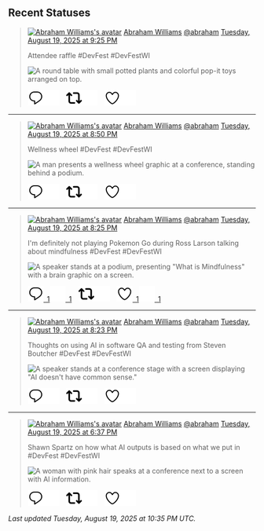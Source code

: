 ## Recent Statuses

> <a href="https://indieweb.social/@abraham"><img alt="Abraham Williams's avatar" src="https://cdn.masto.host/indiewebsocial/accounts/avatars/109/292/540/382/343/163/original/d00f2e03ce9c85b1.jpg" height="24" width="24" ></a> [Abraham Williams](https://indieweb.social/@abraham) [@abraham](https://indieweb.social/@abraham) [Tuesday, August 19, 2025 at 9:25 PM](https://indieweb.social/@abraham/115057538590035723)
>
> Attendee raffle  #DevFest #DevFestWI
>
> ![A round table with small potted plants and colorful pop-it toys arranged on top.](https://cdn.masto.host/indiewebsocial/media_attachments/files/115/057/536/671/019/395/original/083fd2622d3bb23f.jpg)
>
> [![Reply](./images/reply_light.svg#gh-light-mode-only "Reply")](https://indieweb.social/@abraham/115057538590035723#gh-light-mode-only)[![Reply](./images/reply.svg#gh-dark-mode-only "Reply")](https://indieweb.social/@abraham/115057538590035723#gh-dark-mode-only)&emsp;[![Boost](./images/retweet_light.svg#gh-light-mode-only "Boost")](https://indieweb.social/@abraham/115057538590035723#gh-light-mode-only)[![Boost](./images/retweet.svg#gh-dark-mode-only "Boost")](https://indieweb.social/@abraham/115057538590035723#gh-dark-mode-only)&emsp;[![Favorite](./images/like_light.svg#gh-light-mode-only "Favorite")](https://indieweb.social/@abraham/115057538590035723#gh-light-mode-only)[![Favorite](./images/like.svg#gh-dark-mode-only "Favorite")](https://indieweb.social/@abraham/115057538590035723#gh-dark-mode-only)


---

> <a href="https://indieweb.social/@abraham"><img alt="Abraham Williams's avatar" src="https://cdn.masto.host/indiewebsocial/accounts/avatars/109/292/540/382/343/163/original/d00f2e03ce9c85b1.jpg" height="24" width="24" ></a> [Abraham Williams](https://indieweb.social/@abraham) [@abraham](https://indieweb.social/@abraham) [Tuesday, August 19, 2025 at 8:50 PM](https://indieweb.social/@abraham/115057403938973180)
>
> Wellness wheel #DevFest #DevFestWI
>
> ![A man presents a wellness wheel graphic at a conference, standing behind a podium.](https://cdn.masto.host/indiewebsocial/media_attachments/files/115/057/403/285/084/052/original/43f81dd06c753a1b.jpg)
>
> [![Reply](./images/reply_light.svg#gh-light-mode-only "Reply")](https://indieweb.social/@abraham/115057403938973180#gh-light-mode-only)[![Reply](./images/reply.svg#gh-dark-mode-only "Reply")](https://indieweb.social/@abraham/115057403938973180#gh-dark-mode-only)&emsp;[![Boost](./images/retweet_light.svg#gh-light-mode-only "Boost")](https://indieweb.social/@abraham/115057403938973180#gh-light-mode-only)[![Boost](./images/retweet.svg#gh-dark-mode-only "Boost")](https://indieweb.social/@abraham/115057403938973180#gh-dark-mode-only)&emsp;[![Favorite](./images/like_light.svg#gh-light-mode-only "Favorite")](https://indieweb.social/@abraham/115057403938973180#gh-light-mode-only)[![Favorite](./images/like.svg#gh-dark-mode-only "Favorite")](https://indieweb.social/@abraham/115057403938973180#gh-dark-mode-only)


---

> <a href="https://indieweb.social/@abraham"><img alt="Abraham Williams's avatar" src="https://cdn.masto.host/indiewebsocial/accounts/avatars/109/292/540/382/343/163/original/d00f2e03ce9c85b1.jpg" height="24" width="24" ></a> [Abraham Williams](https://indieweb.social/@abraham) [@abraham](https://indieweb.social/@abraham) [Tuesday, August 19, 2025 at 8:25 PM](https://indieweb.social/@abraham/115057304063459521)
>
> I&#39;m definitely not playing Pokemon Go during Ross Larson talking about mindfulness  #DevFest #DevFestWI
>
> ![A speaker stands at a podium, presenting "What is Mindfulness" with a brain graphic on a screen.](https://cdn.masto.host/indiewebsocial/media_attachments/files/115/057/303/609/294/231/original/5da4146e25dabc9c.jpg)
>
> [![Reply](./images/reply_light.svg#gh-light-mode-only "Reply")&ensp;1](https://indieweb.social/@abraham/115057304063459521#gh-light-mode-only)[![Reply](./images/reply.svg#gh-dark-mode-only "Reply")&ensp;1](https://indieweb.social/@abraham/115057304063459521#gh-dark-mode-only)&emsp;[![Boost](./images/retweet_light.svg#gh-light-mode-only "Boost")](https://indieweb.social/@abraham/115057304063459521#gh-light-mode-only)[![Boost](./images/retweet.svg#gh-dark-mode-only "Boost")](https://indieweb.social/@abraham/115057304063459521#gh-dark-mode-only)&emsp;[![Favorite](./images/like_light.svg#gh-light-mode-only "Favorite")&ensp;1](https://indieweb.social/@abraham/115057304063459521#gh-light-mode-only)[![Favorite](./images/like.svg#gh-dark-mode-only "Favorite")&ensp;1](https://indieweb.social/@abraham/115057304063459521#gh-dark-mode-only)


---

> <a href="https://indieweb.social/@abraham"><img alt="Abraham Williams's avatar" src="https://cdn.masto.host/indiewebsocial/accounts/avatars/109/292/540/382/343/163/original/d00f2e03ce9c85b1.jpg" height="24" width="24" ></a> [Abraham Williams](https://indieweb.social/@abraham) [@abraham](https://indieweb.social/@abraham) [Tuesday, August 19, 2025 at 8:23 PM](https://indieweb.social/@abraham/115057297195911547)
>
> Thoughts on using AI in software QA and testing from Steven Boutcher #DevFest #DevFestWI
>
> ![A speaker stands at a conference stage with a screen displaying "AI doesn't have common sense."](https://cdn.masto.host/indiewebsocial/media_attachments/files/115/057/281/839/316/570/original/8f1a432a891fd449.jpg)
>
> [![Reply](./images/reply_light.svg#gh-light-mode-only "Reply")](https://indieweb.social/@abraham/115057297195911547#gh-light-mode-only)[![Reply](./images/reply.svg#gh-dark-mode-only "Reply")](https://indieweb.social/@abraham/115057297195911547#gh-dark-mode-only)&emsp;[![Boost](./images/retweet_light.svg#gh-light-mode-only "Boost")](https://indieweb.social/@abraham/115057297195911547#gh-light-mode-only)[![Boost](./images/retweet.svg#gh-dark-mode-only "Boost")](https://indieweb.social/@abraham/115057297195911547#gh-dark-mode-only)&emsp;[![Favorite](./images/like_light.svg#gh-light-mode-only "Favorite")](https://indieweb.social/@abraham/115057297195911547#gh-light-mode-only)[![Favorite](./images/like.svg#gh-dark-mode-only "Favorite")](https://indieweb.social/@abraham/115057297195911547#gh-dark-mode-only)


---

> <a href="https://indieweb.social/@abraham"><img alt="Abraham Williams's avatar" src="https://cdn.masto.host/indiewebsocial/accounts/avatars/109/292/540/382/343/163/original/d00f2e03ce9c85b1.jpg" height="24" width="24" ></a> [Abraham Williams](https://indieweb.social/@abraham) [@abraham](https://indieweb.social/@abraham) [Tuesday, August 19, 2025 at 6:37 PM](https://indieweb.social/@abraham/115056880054170854)
>
> Shawn Spartz on how what AI outputs is based on what we put in #DevFest #DevFestWI
>
> ![A woman with pink hair speaks at a conference next to a screen with AI information.](https://cdn.masto.host/indiewebsocial/media_attachments/files/115/056/876/709/425/863/original/5b87d8649440a9f0.jpg)
>
> [![Reply](./images/reply_light.svg#gh-light-mode-only "Reply")](https://indieweb.social/@abraham/115056880054170854#gh-light-mode-only)[![Reply](./images/reply.svg#gh-dark-mode-only "Reply")](https://indieweb.social/@abraham/115056880054170854#gh-dark-mode-only)&emsp;[![Boost](./images/retweet_light.svg#gh-light-mode-only "Boost")](https://indieweb.social/@abraham/115056880054170854#gh-light-mode-only)[![Boost](./images/retweet.svg#gh-dark-mode-only "Boost")](https://indieweb.social/@abraham/115056880054170854#gh-dark-mode-only)&emsp;[![Favorite](./images/like_light.svg#gh-light-mode-only "Favorite")](https://indieweb.social/@abraham/115056880054170854#gh-light-mode-only)[![Favorite](./images/like.svg#gh-dark-mode-only "Favorite")](https://indieweb.social/@abraham/115056880054170854#gh-dark-mode-only)


_Last updated Tuesday, August 19, 2025 at 10:35 PM UTC._
